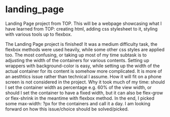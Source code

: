 # landing_page
Landing Page project from TOP.
This will be a webpage showcasing what I have learned from TOP: creating html, adding css stylesheet to it, styling with various tools up to flexbox.

The Landing Page project is finished! It was a medium difficulty task, the flexbox methods were used heavily, while some other css styles are applied too.
The most confusing, or taking up most of my time subtask is to adjusting the width of the containers for various contents. Setting up wrappers with background-color is easy, while setting up the width of the actual container for its content is somehow more complicated. 
It is more of an aesthtics issue rather than technical I assume. How it will fit on a phone screen is not considered in the project.
Why it took much of my time: should I set the container width as percentage e.g. 60% of the view width, or should I set the container to have a fixed width, but it can also be flex-grow or flex-shrink in the meantime with flexbox method.
In the end, I picked some max-width: ?px for the containers and call it a day. 
I am looking forward on how this issue/choice should be solved/picked.
